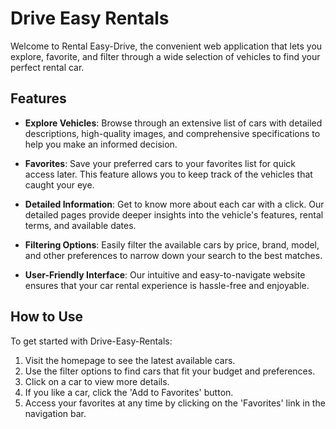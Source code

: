 # Drive Easy Rentals

Welcome to Rental Easy-Drive, the convenient web application that lets you explore, favorite, and filter through a wide selection of vehicles to find your perfect rental car.

## Features

- **Explore Vehicles**: Browse through an extensive list of cars with detailed descriptions, high-quality images, and comprehensive specifications to help you make an informed decision.

- **Favorites**: Save your preferred cars to your favorites list for quick access later. This feature allows you to keep track of the vehicles that caught your eye.

- **Detailed Information**: Get to know more about each car with a click. Our detailed pages provide deeper insights into the vehicle's features, rental terms, and available dates.

- **Filtering Options**: Easily filter the available cars by price, brand, model, and other preferences to narrow down your search to the best matches.

- **User-Friendly Interface**: Our intuitive and easy-to-navigate website ensures that your car rental experience is hassle-free and enjoyable.

## How to Use

To get started with Drive-Easy-Rentals:

1. Visit the homepage to see the latest available cars.
2. Use the filter options to find cars that fit your budget and preferences.
3. Click on a car to view more details.
4. If you like a car, click the 'Add to Favorites' button.
5. Access your favorites at any time by clicking on the 'Favorites' link in the navigation bar.
